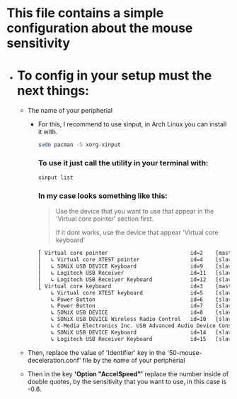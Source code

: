 # This file contains a simple configuration about the mouse sensitivity

- # To config in your setup must the next things:
    - The name of your peripherial
        - For this, I recommend to use xinput, in Arch Linux you can install it with.
            ```bash
            sudo pacman -S xorg-xinput
            ```
            ### To use it just call the utility in your terminal with:
            ```bash
            xinput list
            ```

            ### In my case looks something like this:

            > Use the device that you want to use that appear in the 'Virtual core pointer' section first.
            >
            > If it dont works, use the device that appear 'Virtual core keyboard'

            ```bash
            ⎡ Virtual core pointer                    	    id=2	[master pointer  (3)]
            ⎜   ↳ Virtual core XTEST pointer              	id=4	[slave  pointer  (2)]
            ⎜   ↳ SONiX USB DEVICE Keyboard               	id=9	[slave  pointer  (2)]
            ⎜   ↳ Logitech USB Receiver                   	id=11	[slave  pointer  (2)]
            ⎜   ↳ Logitech USB Receiver Keyboard          	id=12	[slave  pointer  (2)]
            ⎣ Virtual core keyboard                   	    id=3	[master keyboard (2)]
                ↳ Virtual core XTEST keyboard             	id=5	[slave  keyboard (3)]
                ↳ Power Button                            	id=6	[slave  keyboard (3)]
                ↳ Power Button                            	id=7	[slave  keyboard (3)]
                ↳ SONiX USB DEVICE                        	id=8	[slave  keyboard (3)]
                ↳ SONiX USB DEVICE Wireless Radio Control 	id=10	[slave  keyboard (3)]
                ↳ C-Media Electronics Inc. USB Advanced Audio Device Consumer Control	id=13	[slave  keyboard (3)]
                ↳ SONiX USB DEVICE Keyboard               	id=14	[slave  keyboard (3)]
                ↳ Logitech USB Receiver Keyboard          	id=15	[slave  keyboard (3)]
            ```
    - Then, replace the value of 'Identifier' key in the '50-mouse-deceleration.conf' file by the name of your peripherial

    - Then in the key **'Option "AccelSpeed"'** replace the number inside of double quotes, by the sensitivity that you want to use, in this case is -0.6.